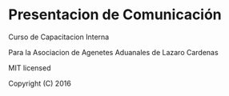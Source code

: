 # Presentacion de Comunicación

Curso de Capacitacion Interna

Para la Asociacion de Agenetes Aduanales de Lazaro Cardenas

MIT licensed

Copyright (C) 2016 
